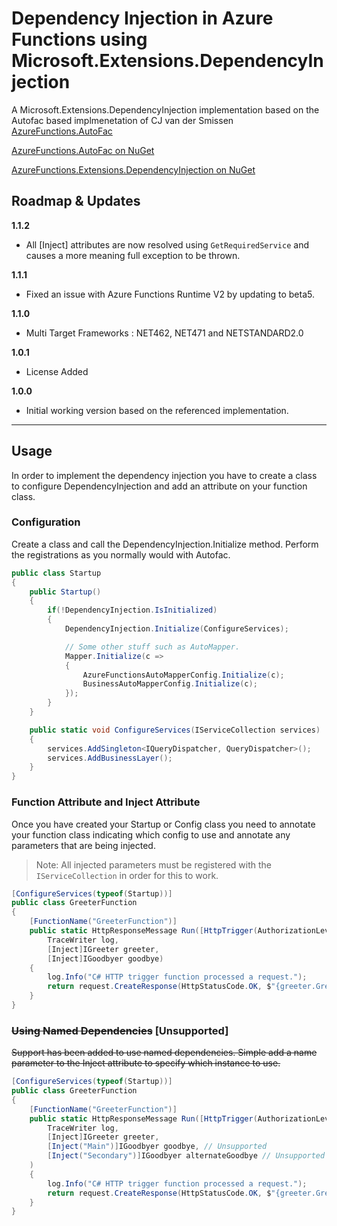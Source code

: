 # Dependency Injection in Azure Functions using Microsoft.Extensions.DependencyInjection

A Microsoft.Extensions.DependencyInjection implementation based on the 
Autofac based implmenetation of CJ van der Smissen [AzureFunctions.AutoFac](https://github.com/introtocomputerscience/azure-function-autofac-dependency-injection) 


[AzureFunctions.AutoFac on NuGet](https://www.nuget.org/packages/AzureFunctions.Autofac)

[AzureFunctions.Extensions.DependencyInjection on NuGet](https://www.nuget.org/packages/AzureFunctions.Extensions.DependencyInjection)

## Roadmap & Updates
**1.1.2**
- All [Inject] attributes are now resolved using `GetRequiredService` and causes a more meaning full exception to be thrown.

**1.1.1**
- Fixed an issue with Azure Functions Runtime V2 by updating to beta5.

**1.1.0**
- Multi Target Frameworks : NET462, NET471 and NETSTANDARD2.0

**1.0.1**
- License Added

**1.0.0**
- Initial working version based on the referenced implementation.
---

## Usage
In order to implement the dependency injection you have to create a class to configure DependencyInjection and add an attribute on your function class.

### Configuration
Create a class and call the DependencyInjection.Initialize method. Perform the registrations as you normally would with Autofac.
```c#
public class Startup
{
    public Startup()
    {
        if(!DependencyInjection.IsInitialized)
        {
            DependencyInjection.Initialize(ConfigureServices);

            // Some other stuff such as AutoMapper.
            Mapper.Initialize(c =>
            {
                AzureFunctionsAutoMapperConfig.Initialize(c);
                BusinessAutoMapperConfig.Initialize(c);
            });
        }            
    }

    public static void ConfigureServices(IServiceCollection services)
    {
        services.AddSingleton<IQueryDispatcher, QueryDispatcher>();
        services.AddBusinessLayer();
    }
}
```
### Function Attribute and Inject Attribute
Once you have created your Startup or Config class you need to annotate your function class indicating which config to use and annotate any parameters that are being injected. 
> Note: All injected parameters must be registered with the `IServiceCollection` in order for this to work.
```c#
[ConfigureServices(typeof(Startup))]
public class GreeterFunction
{
    [FunctionName("GreeterFunction")]
    public static HttpResponseMessage Run([HttpTrigger(AuthorizationLevel.Function, "get", Route = null)]HttpRequestMessage request, 
        TraceWriter log, 
        [Inject]IGreeter greeter, 
        [Inject]IGoodbyer goodbye)
    {
        log.Info("C# HTTP trigger function processed a request.");
        return request.CreateResponse(HttpStatusCode.OK, $"{greeter.Greet()} {goodbye.Goodbye()}");
    }
}
```
### ~~Using Named Dependencies~~ [Unsupported]
~~Support has been added to use named dependencies. Simple add a name parameter to the Inject attribute to specify which instance to use.~~
```c#
[ConfigureServices(typeof(Startup))]
public class GreeterFunction
{
    [FunctionName("GreeterFunction")]
    public static HttpResponseMessage Run([HttpTrigger(AuthorizationLevel.Function, "get", Route = null)]HttpRequestMessage request, 
        TraceWriter log, 
        [Inject]IGreeter greeter, 
        [Inject("Main")]IGoodbyer goodbye, // Unsupported
        [Inject("Secondary")]IGoodbyer alternateGoodbye // Unsupported
    )
    {
        log.Info("C# HTTP trigger function processed a request.");
        return request.CreateResponse(HttpStatusCode.OK, $"{greeter.Greet()} {goodbye.Goodbye()} or {alternateGoodbye.Goodbye()}");
    }
}
```


